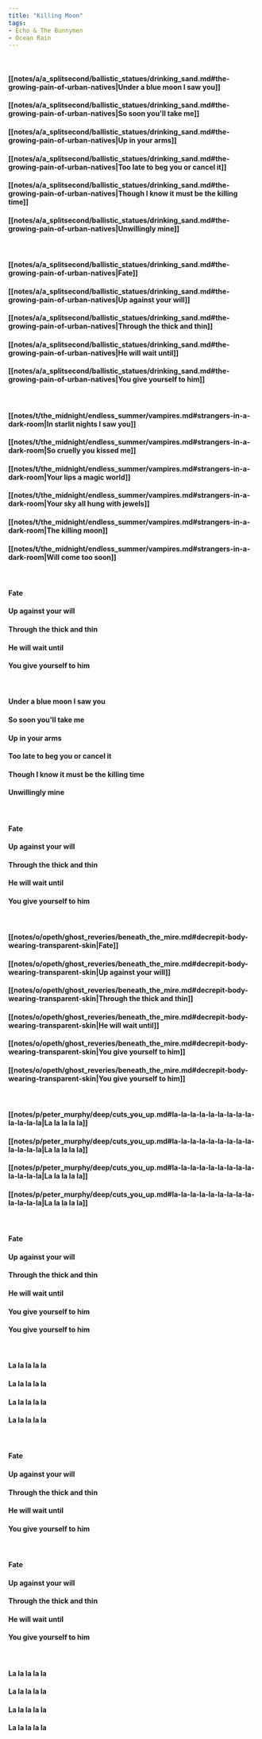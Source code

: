 ```yaml
---
title: "Killing Moon"
tags:
- Echo & The Bunnymen
- Ocean Rain
---
```

&nbsp;
#### [[notes/a/a_splitsecond/ballistic_statues/drinking_sand.md#the-growing-pain-of-urban-natives|Under a blue moon I saw you]]
#### [[notes/a/a_splitsecond/ballistic_statues/drinking_sand.md#the-growing-pain-of-urban-natives|So soon you'll take me]]
#### [[notes/a/a_splitsecond/ballistic_statues/drinking_sand.md#the-growing-pain-of-urban-natives|Up in your arms]]
#### [[notes/a/a_splitsecond/ballistic_statues/drinking_sand.md#the-growing-pain-of-urban-natives|Too late to beg you or cancel it]]
#### [[notes/a/a_splitsecond/ballistic_statues/drinking_sand.md#the-growing-pain-of-urban-natives|Though I know it must be the killing time]]
#### [[notes/a/a_splitsecond/ballistic_statues/drinking_sand.md#the-growing-pain-of-urban-natives|Unwillingly mine]]
&nbsp;
#### [[notes/a/a_splitsecond/ballistic_statues/drinking_sand.md#the-growing-pain-of-urban-natives|Fate]]
#### [[notes/a/a_splitsecond/ballistic_statues/drinking_sand.md#the-growing-pain-of-urban-natives|Up against your will]]
#### [[notes/a/a_splitsecond/ballistic_statues/drinking_sand.md#the-growing-pain-of-urban-natives|Through the thick and thin]]
#### [[notes/a/a_splitsecond/ballistic_statues/drinking_sand.md#the-growing-pain-of-urban-natives|He will wait until]]
#### [[notes/a/a_splitsecond/ballistic_statues/drinking_sand.md#the-growing-pain-of-urban-natives|You give yourself to him]]
&nbsp;
#### [[notes/t/the_midnight/endless_summer/vampires.md#strangers-in-a-dark-room|In starlit nights I saw you]]
#### [[notes/t/the_midnight/endless_summer/vampires.md#strangers-in-a-dark-room|So cruelly you kissed me]]
#### [[notes/t/the_midnight/endless_summer/vampires.md#strangers-in-a-dark-room|Your lips a magic world]]
#### [[notes/t/the_midnight/endless_summer/vampires.md#strangers-in-a-dark-room|Your sky all hung with jewels]]
#### [[notes/t/the_midnight/endless_summer/vampires.md#strangers-in-a-dark-room|The killing moon]]
#### [[notes/t/the_midnight/endless_summer/vampires.md#strangers-in-a-dark-room|Will come too soon]]
&nbsp;
#### Fate
#### Up against your will
#### Through the thick and thin
#### He will wait until
#### You give yourself to him
&nbsp;
#### Under a blue moon I saw you
#### So soon you'll take me
#### Up in your arms
#### Too late to beg you or cancel it
#### Though I know it must be the killing time
#### Unwillingly mine
&nbsp;
#### Fate
#### Up against your will
#### Through the thick and thin
#### He will wait until
#### You give yourself to him
&nbsp;
#### [[notes/o/opeth/ghost_reveries/beneath_the_mire.md#decrepit-body-wearing-transparent-skin|Fate]]
#### [[notes/o/opeth/ghost_reveries/beneath_the_mire.md#decrepit-body-wearing-transparent-skin|Up against your will]]
#### [[notes/o/opeth/ghost_reveries/beneath_the_mire.md#decrepit-body-wearing-transparent-skin|Through the thick and thin]]
#### [[notes/o/opeth/ghost_reveries/beneath_the_mire.md#decrepit-body-wearing-transparent-skin|He will wait until]]
#### [[notes/o/opeth/ghost_reveries/beneath_the_mire.md#decrepit-body-wearing-transparent-skin|You give yourself to him]]
#### [[notes/o/opeth/ghost_reveries/beneath_the_mire.md#decrepit-body-wearing-transparent-skin|You give yourself to him]]
&nbsp;
#### [[notes/p/peter_murphy/deep/cuts_you_up.md#la-la-la-la-la-la-la-la-la-la-la-la-la|La la la la la]]
#### [[notes/p/peter_murphy/deep/cuts_you_up.md#la-la-la-la-la-la-la-la-la-la-la-la-la|La la la la la]]
#### [[notes/p/peter_murphy/deep/cuts_you_up.md#la-la-la-la-la-la-la-la-la-la-la-la-la|La la la la la]]
#### [[notes/p/peter_murphy/deep/cuts_you_up.md#la-la-la-la-la-la-la-la-la-la-la-la-la|La la la la la]]
&nbsp;
#### Fate
#### Up against your will
#### Through the thick and thin
#### He will wait until
#### You give yourself to him
#### You give yourself to him
&nbsp;
#### La la la la la
#### La la la la la
#### La la la la la
#### La la la la la
&nbsp;
#### Fate
#### Up against your will
#### Through the thick and thin
#### He will wait until
#### You give yourself to him
&nbsp;
#### Fate
#### Up against your will
#### Through the thick and thin
#### He will wait until
#### You give yourself to him
&nbsp;
#### La la la la la
#### La la la la la
#### La la la la la
#### La la la la la
